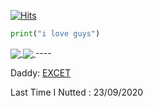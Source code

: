 [![Hits](http://hits.dwyl.com/7bety/7bety.svg)](http://hits.dwyl.com/7bety/7bety)

```py
print("i love guys")
```
    
  


<a href="https://github.com/anuraghazra/github-readme-stats">
  <img align="center" src="https://github-readme-stats.vercel.app/api?username=7bety&hide=stars,issues&count_private=true&show_icons=true&theme=gotham"/>
</a>
<a href="https://github.com/anuraghazra/github-readme-stats">
  <img align="center" src="https://github-readme-stats.vercel.app/api/top-langs/?username=7bety&layout=compact&theme=gotham" />
</a>
----

Daddy: [EXCET](https://github.com/EXCET)

Last Time I Nutted : 23/09/2020
